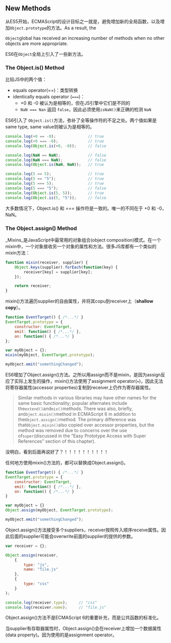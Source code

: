 ## New Methods

从ES5开始，ECMAScript的设计目标之一就是，避免增加新的全局函数，以及增加`Object.prototype`的方法。As a result, the

`Object`global has received an increasing number of methods when no other objects are more appropriate.

ES6在`Object`全局上引入了一些新方法。

### The Object.is\(\) Method

比较JS中的两个值：

* equals operator\(==\)：类型转换
* identically equals operator \(`===`\)：
  * +0 和 -0 被认为是相等的，但在JS引擎中它们是不同的
  * `NaN === Nan` 返回 `false`，因此必须使用`isNaN()`来正确的检测 `NaN`

ES6引入了 `Object.is()`方法，弥补了全等操作符的不足之处。两个值如果是 same type, same value则被认为是相等的。

```js
console.log(+0 == -0);              // true
console.log(+0 === -0);             // true
console.log(Object.is(+0, -0));     // false

console.log(NaN == NaN);            // false
console.log(NaN === NaN);           // false
console.log(Object.is(NaN, NaN));   // true

console.log(5 == 5);                // true
console.log(5 == "5");              // true
console.log(5 === 5);               // true
console.log(5 === "5");             // false
console.log(Object.is(5, 5));       // true
console.log(Object.is(5, "5"));     // false
```

大多数情况下，Object.is\(\) 和 === 操作符是一致的。唯一的不同在于 +0 和 -0，NaN。

### The Object.assign\(\) Method

_Mixins_是JavaScript中最常用的对象组合\(object composition\)模式。在一个mixin中，一个对象接收另一个对象的属性和方法。很多JS库都有一个类似的mixin方法：

```js
function mixin(receiver, supplier) {
    Object.keys(supplier).forEach(function(key) {
        receiver[key] = supplier[key];
    });

    return receiver;
}
```

mixin\(\)方法遍历supplier的自由属性，并将其copu到receiver上（**shallow copy**）。

```js
function EventTarget() { /*...*/ }
EventTarget.prototype = {
    constructor: EventTarget,
    emit: function() { /*...*/ },
    on: function() { /*...*/ }
};

var myObject = {};
mixin(myObject, EventTarget.prototype);

myObject.emit("somethingChanged");
```

ES6增加了Object.assign\(\)方法。之所以用assign而不是mixin，是因为assign反应了实际上发生的操作，mixin\(\)方法使用了assignment operator\(`=`\)，因此无法将寄存器属性\(accessor properties\)复制到receiver上仍作为寄存器属性。

> Similar methods in various libraries may have other names for the same basic functionality; popular alternates include the`extend()`and`mix()`methods. There was also, briefly, an`Object.mixin()`method in ECMAScript 6 in addition to the`Object.assign()`method. The primary difference was that`Object.mixin()`also copied over accessor properties, but the method was removed due to concerns over the use of`super`\(discussed in the “Easy Prototype Access with Super References” section of this chapter\).

没明白，看到后面再说好了？！！！！！！！！！！

任何地方使用mixin\(\)方法的，都可以替换成Object.assign\(\)。

```js
function EventTarget() { /*...*/ }
EventTarget.prototype = {
    constructor: EventTarget,
    emit: function() { /*...*/ },
    on: function() { /*...*/ }
}

var myObject = {}
Object.assign(myObject, EventTarget.prototype);

myObject.emit("somethingChanged");
```

Object.assign\(\)方法接受多个suppliers，receiver按照传入顺序receive属性。因此后面的supplier可能会overwrite前面的supplier的提供的参数。

```js
var receiver = {};

Object.assign(receiver,
    {
        type: "js",
        name: "file.js"
    },
    {
        type: "css"
    }
);

console.log(receiver.type);     // "css"
console.log(receiver.name);     // "file.js"
```

Object.assign\(\)方法不是ECMAScript 6的重要补充，而是公共函数的标准化。

当supplier有存取器属性时，Object.assign\(\)会在receiver上增加一个数据属性\(data property\)。因为使用的是assignment operator。

